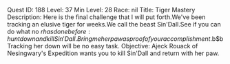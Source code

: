 Quest ID: 188
Level: 37
Min Level: 28
Race: nil
Title: Tiger Mastery
Description: Here is the final challenge that I will put forth.We've been tracking an elusive tiger for weeks.We call the beast Sin'Dall.See if you can do what no $r has done before: hunt down and kill Sin'Dall.Bring me her paw as proof of your accomplishment.$b$bTracking her down will be no easy task.
Objective: Ajeck Rouack of Nesingwary's Expedition wants you to kill Sin'Dall and return with her paw.
